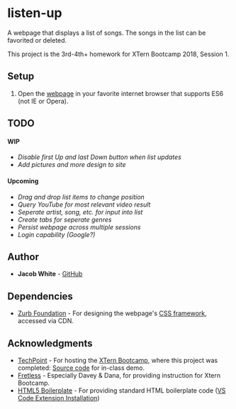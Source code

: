 # listen-up

A webpage that displays a list of songs. The songs in the list can be favorited or deleted.

This project is the 3rd-4th+ homework for XTern Bootcamp 2018, Session 1.

## Setup
 1. Open the [webpage](https://jdwhite88.github.io/listen-up/) in your favorite internet browser that supports ES6 (not IE or Opera).
 
 ## TODO
 #### WIP
 * _Disable first Up and last Down button when list updates_
 * _Add pictures and more design to site_
 #### Upcoming
 * _Drag and drop list items to change position_
 * _Query YouTube for most relevant video result_
 * _Seperate artist, song, etc. for input into list_
 * _Create tabs for seperate genres_
 * _Persist webpage across multiple sessions_
 * _Login capability (Google?)_

## Author
* **Jacob White** - [GitHub](https://github.com/jdwhite88)

## Dependencies
* [Zurb Foundation](https://foundation.zurb.com/) - For designing the webpage's [CSS framework](https://cdnjs.cloudflare.com/ajax/libs/foundation/6.4.3/css/foundation.css), accessed via CDN.

## Acknowledgments

* [TechPoint](https://techpoint.org/) - For hosting the [XTern Bootcamp](https://techpoint.org/xtern-bootcamp/), where this project was completed: [Source code](https://github.com/xtbc18s1/tatum-tots) for in-class demo.
* [Fretless](http://www.fretless.com/) - Especially Davey & Dana, for providing instruction for Xtern Bootcamp. 
* [HTML5 Boilerplate](https://github.com/sidthesloth92/vsc_html5_boilerplate) - For providing standard HTML boilerplate code ([VS Code Extension Installation](https://marketplace.visualstudio.com/items?itemName=sidthesloth.html5-boilerplate))